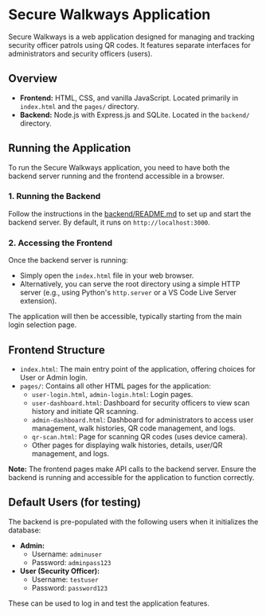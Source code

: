 # Secure Walkways Application

Secure Walkways is a web application designed for managing and tracking security officer patrols using QR codes. It features separate interfaces for administrators and security officers (users).

## Overview

*   **Frontend:** HTML, CSS, and vanilla JavaScript. Located primarily in `index.html` and the `pages/` directory.
*   **Backend:** Node.js with Express.js and SQLite. Located in the `backend/` directory.

## Running the Application

To run the Secure Walkways application, you need to have both the backend server running and the frontend accessible in a browser.

### 1. Running the Backend

Follow the instructions in the [backend/README.md](backend/README.md) to set up and start the backend server. By default, it runs on `http://localhost:3000`.

### 2. Accessing the Frontend

Once the backend server is running:

*   Simply open the `index.html` file in your web browser.
*   Alternatively, you can serve the root directory using a simple HTTP server (e.g., using Python's `http.server` or a VS Code Live Server extension).

The application will then be accessible, typically starting from the main login selection page.

## Frontend Structure

*   `index.html`: The main entry point of the application, offering choices for User or Admin login.
*   `pages/`: Contains all other HTML pages for the application:
    *   `user-login.html`, `admin-login.html`: Login pages.
    *   `user-dashboard.html`: Dashboard for security officers to view scan history and initiate QR scanning.
    *   `admin-dashboard.html`: Dashboard for administrators to access user management, walk histories, QR code management, and logs.
    *   `qr-scan.html`: Page for scanning QR codes (uses device camera).
    *   Other pages for displaying walk histories, details, user/QR management, and logs.

**Note:** The frontend pages make API calls to the backend server. Ensure the backend is running and accessible for the application to function correctly.

## Default Users (for testing)

The backend is pre-populated with the following users when it initializes the database:

*   **Admin:**
    *   Username: `adminuser`
    *   Password: `adminpass123`
*   **User (Security Officer):**
    *   Username: `testuser`
    *   Password: `password123`

These can be used to log in and test the application features.
